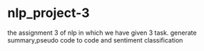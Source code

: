 # nlp_project-3
the assignment 3 of nlp in which we have given 3 task. generate summary,pseudo code to code and sentiment classification
